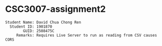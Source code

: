 # CSC3007-assignment2
```
Student Name: David Chua Chong Ren
  Student ID: 1901870
        GUID: 2508475C
     Remarks: Requires Live Server to run as reading from CSV causes CORS 
```
